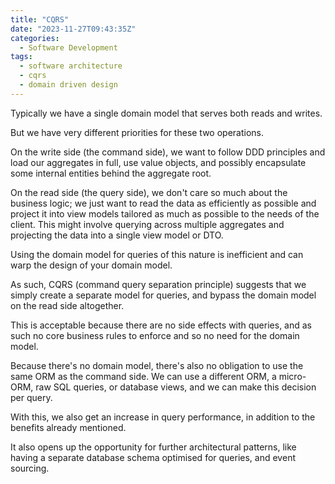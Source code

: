 ```yaml
---
title: "CQRS"
date: "2023-11-27T09:43:35Z"
categories:
  - Software Development
tags:
  - software architecture
  - cqrs
  - domain driven design
---
```


Typically we have a single domain model that serves both reads and writes.

But we have very different priorities for these two operations.

On the write side (the command side), we want to follow DDD principles and load our aggregates in full, use value objects, and possibly encapsulate some internal entities behind the aggregate root.

On the read side (the query side), we don't care so much about the business logic; we just want to read the data as efficiently as possible and project it into view models tailored as much as possible to the needs of the client. This might involve querying across multiple aggregates and projecting the data into a single view model or DTO.

Using the domain model for queries of this nature is inefficient and can warp the design of your domain model.

As such, CQRS (command query separation principle) suggests that we simply create a separate model for queries, and bypass the domain model on the read side altogether.

This is acceptable because there are no side effects with queries, and as such no core business rules to enforce and so no need for the domain model.

Because there's no domain model, there's also no obligation to use the same ORM as the command side. We can use a different ORM, a micro-ORM, raw SQL queries, or database views, and we can make this decision per query.

With this, we also get an increase in query performance, in addition to the benefits already mentioned.

It also opens up the opportunity for further architectural patterns, like having a separate database schema optimised for queries, and event sourcing.
